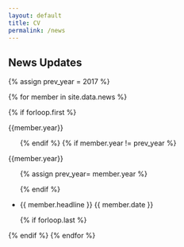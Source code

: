 ```yaml
---
layout: default
title: CV
permalink: /news
---
```


<h2>News Updates</h2>

{% assign prev_year = 2017 %}

{% for member in site.data.news %}

{% if forloop.first %}
<div class="textspace">
<aside><span id="{{ this_year }}-ref">{{member.year}}</span></aside>
<div>
<ul class="tablelist">
{% endif %}
{% if member.year != prev_year %}
</ul>
</div>
</div>
<div class="textspace">
<aside><span id="{{ next_year }}-ref">{{member.year}}</span></aside>
<div>
<ul class="tablelist">
{% assign prev_year= member.year  %}

{% endif %}

<li>
<span class="news_item">{{ member.headline }}</span>
<span class="news_date">{{ member.date }}</span>
</li>


{% if forloop.last %}
</ul>
</div>
</div>
{% endif %}
{% endfor %}

